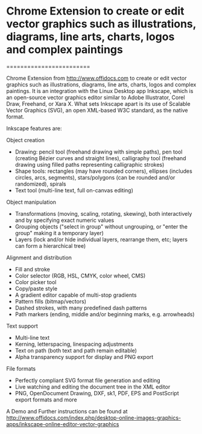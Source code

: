 # Chrome Extension to create or edit vector graphics such as illustrations, diagrams, line arts, charts, logos and complex paintings
========================

Chrome Extension from http://www.offidocs.com to create or edit vector graphics such as illustrations, diagrams, line arts, charts, logos and complex paintings. It is an integration with the Linux Desktop app Inkscape, which is an open-source vector graphics editor similar to Adobe Illustrator, Corel Draw, Freehand, or Xara X. What sets Inkscape apart is its use of Scalable Vector Graphics (SVG), an open XML-based W3C standard, as the native format.

Inkscape features are:

Object creation
- Drawing: pencil tool (freehand drawing with simple paths), pen tool (creating Bézier curves and straight lines), calligraphy tool (freehand drawing using filled paths representing calligraphic strokes)
- Shape tools: rectangles (may have rounded corners), ellipses (includes circles, arcs, segments), stars/polygons (can be rounded and/or randomized), spirals
- Text tool (multi-line text, full on-canvas editing)

Object manipulation
- Transformations (moving, scaling, rotating, skewing), both interactively and by specifying exact numeric values
- Grouping objects ("select in group" without ungrouping, or "enter the group" making it a temporary layer)
- Layers (lock and/or hide individual layers, rearrange them, etc; layers can form a hierarchical tree)

Alignment and distribution
- Fill and stroke
- Color selector (RGB, HSL, CMYK, color wheel, CMS)
- Color picker tool
- Copy/paste style
- A gradient editor capable of multi-stop gradients
- Pattern fills (bitmap/vectors)
- Dashed strokes, with many predefined dash patterns
- Path markers (ending, middle and/or beginning marks, e.g. arrowheads)

Text support
- Multi-line text
- Kerning, letterspacing, linespacing adjustments
- Text on path (both text and path remain editable)
- Alpha transparency support for display and PNG export

File formats
- Perfectly compliant SVG format file generation and editing
- Live watching and editing the document tree in the XML editor
- PNG, OpenDocument Drawing, DXF, sk1, PDF, EPS and PostScript export formats and more


A Demo and Further instructions can be found at http://www.offidocs.com/index.php/desktop-online-images-graphics-apps/inkscape-online-editor-vector-graphics
